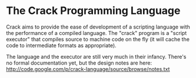 # The Crack Programming Language #

Crack aims to provide the ease of development of a scripting language with the performance of a compiled language.  The "crack" program is a "script executor" that compiles source
to machine code on the fly (it will cache the code to intermediate formats as appropriate).

The language and the executor are still very much in their infancy.  There's no formal documentation yet, but the design notes are here: http://code.google.com/p/crack-language/source/browse/notes.txt